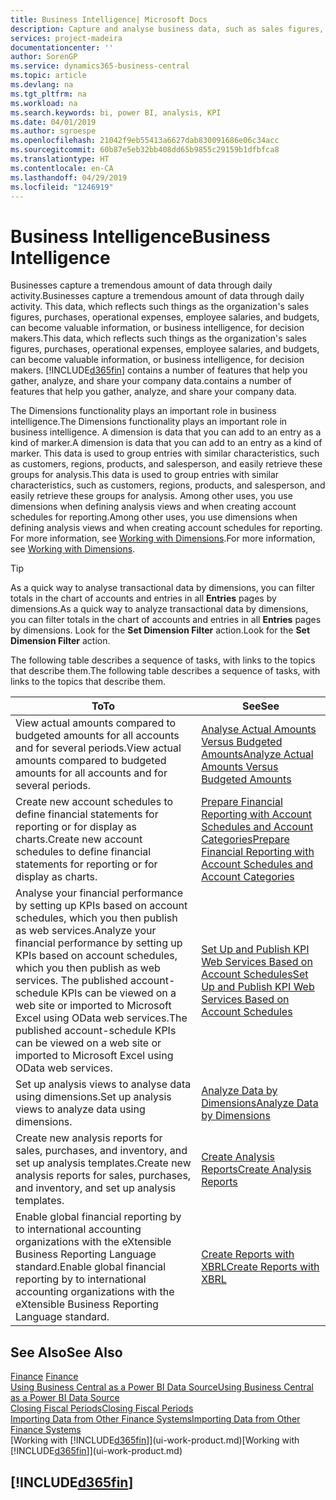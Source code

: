 ```yaml
---
title: Business Intelligence| Microsoft Docs
description: Capture and analyse business data, such as sales figures, purchases, operational expenses, employee salaries, and budgets, that can be valuable information for business intelligence or for decision making.
services: project-madeira
documentationcenter: ''
author: SorenGP
ms.service: dynamics365-business-central
ms.topic: article
ms.devlang: na
ms.tgt_pltfrm: na
ms.workload: na
ms.search.keywords: bi, power BI, analysis, KPI
ms.date: 04/01/2019
ms.author: sgroespe
ms.openlocfilehash: 21042f9eb55413a6627dab830091686e06c34acc
ms.sourcegitcommit: 60b87e5eb32bb408dd65b9855c29159b1dfbfca8
ms.translationtype: HT
ms.contentlocale: en-CA
ms.lasthandoff: 04/29/2019
ms.locfileid: "1246919"
---
```

# <a name="business-intelligence"></a><span data-ttu-id="f1c17-103">Business Intelligence</span><span class="sxs-lookup"><span data-stu-id="f1c17-103">Business Intelligence</span></span>
<span data-ttu-id="f1c17-104">Businesses capture a tremendous amount of data through daily activity.</span><span class="sxs-lookup"><span data-stu-id="f1c17-104">Businesses capture a tremendous amount of data through daily activity.</span></span> <span data-ttu-id="f1c17-105">This data, which reflects such things as the organization's sales figures, purchases, operational expenses, employee salaries, and budgets, can become valuable information, or business intelligence, for decision makers.</span><span class="sxs-lookup"><span data-stu-id="f1c17-105">This data, which reflects such things as the organization's sales figures, purchases, operational expenses, employee salaries, and budgets, can become valuable information, or business intelligence, for decision makers.</span></span> [!INCLUDE[d365fin](includes/d365fin_md.md)] <span data-ttu-id="f1c17-106">contains a number of features that help you gather, analyze, and share your company data.</span><span class="sxs-lookup"><span data-stu-id="f1c17-106">contains a number of features that help you gather, analyze, and share your company data.</span></span>

<span data-ttu-id="f1c17-107">The Dimensions functionality plays an important role in business intelligence.</span><span class="sxs-lookup"><span data-stu-id="f1c17-107">The Dimensions functionality plays an important role in business intelligence.</span></span> <span data-ttu-id="f1c17-108">A dimension is data that you can add to an entry as a kind of marker.</span><span class="sxs-lookup"><span data-stu-id="f1c17-108">A dimension is data that you can add to an entry as a kind of marker.</span></span> <span data-ttu-id="f1c17-109">This data is used to group entries with similar characteristics, such as customers, regions, products, and salesperson, and easily retrieve these groups for analysis.</span><span class="sxs-lookup"><span data-stu-id="f1c17-109">This data is used to group entries with similar characteristics, such as customers, regions, products, and salesperson, and easily retrieve these groups for analysis.</span></span> <span data-ttu-id="f1c17-110">Among other uses, you use dimensions  when defining analysis views and when creating account schedules for reporting.</span><span class="sxs-lookup"><span data-stu-id="f1c17-110">Among other uses, you use dimensions  when defining analysis views and when creating account schedules for reporting.</span></span> <span data-ttu-id="f1c17-111">For more information, see [Working with Dimensions](finance-dimensions.md).</span><span class="sxs-lookup"><span data-stu-id="f1c17-111">For more information, see [Working with Dimensions](finance-dimensions.md).</span></span>

> [!TIP]
> <span data-ttu-id="f1c17-112">As a quick way to analyse transactional data by dimensions, you can filter totals in the chart of accounts and entries in all **Entries** pages by dimensions.</span><span class="sxs-lookup"><span data-stu-id="f1c17-112">As a quick way to analyze transactional data by dimensions, you can filter totals in the chart of accounts and entries in all **Entries** pages by dimensions.</span></span> <span data-ttu-id="f1c17-113">Look for the **Set Dimension Filter** action.</span><span class="sxs-lookup"><span data-stu-id="f1c17-113">Look for the **Set Dimension Filter** action.</span></span>  

<span data-ttu-id="f1c17-114">The following table describes a sequence of tasks, with links to the topics that describe them.</span><span class="sxs-lookup"><span data-stu-id="f1c17-114">The following table describes a sequence of tasks, with links to the topics that describe them.</span></span>  

| <span data-ttu-id="f1c17-115">To</span><span class="sxs-lookup"><span data-stu-id="f1c17-115">To</span></span> | <span data-ttu-id="f1c17-116">See</span><span class="sxs-lookup"><span data-stu-id="f1c17-116">See</span></span> |
| --- | --- |
|<span data-ttu-id="f1c17-117">View actual amounts compared to budgeted amounts for all accounts and for several periods.</span><span class="sxs-lookup"><span data-stu-id="f1c17-117">View actual amounts compared to budgeted amounts for all accounts and for several periods.</span></span>|[<span data-ttu-id="f1c17-118">Analyse Actual Amounts Versus Budgeted Amounts</span><span class="sxs-lookup"><span data-stu-id="f1c17-118">Analyze Actual Amounts Versus Budgeted Amounts</span></span>](bi-how-analyze-actual-versus-budget.md)|
|<span data-ttu-id="f1c17-119">Create new account schedules to define financial statements for reporting or for display as charts.</span><span class="sxs-lookup"><span data-stu-id="f1c17-119">Create new account schedules to define financial statements for reporting or for display as charts.</span></span>|[<span data-ttu-id="f1c17-120">Prepare Financial Reporting with Account Schedules and Account Categories</span><span class="sxs-lookup"><span data-stu-id="f1c17-120">Prepare Financial Reporting with Account Schedules and Account Categories</span></span>](bi-how-work-account-schedule.md)|
|<span data-ttu-id="f1c17-121">Analyse your financial performance by setting up KPIs based on account schedules, which you then publish as web services.</span><span class="sxs-lookup"><span data-stu-id="f1c17-121">Analyze your financial performance by setting up KPIs based on account schedules, which you then publish as web services.</span></span> <span data-ttu-id="f1c17-122">The published account-schedule KPIs can be viewed on a web site or imported to Microsoft Excel using OData web services.</span><span class="sxs-lookup"><span data-stu-id="f1c17-122">The published account-schedule KPIs can be viewed on a web site or imported to Microsoft Excel using OData web services.</span></span>|[<span data-ttu-id="f1c17-123">Set Up and Publish KPI Web Services Based on Account Schedules</span><span class="sxs-lookup"><span data-stu-id="f1c17-123">Set Up and Publish KPI Web Services Based on Account Schedules</span></span>](bi-how-to-set-up-and-publish-kpi-web-services-based-on-account-schedules.md)|
|<span data-ttu-id="f1c17-124">Set up analysis views to analyse data using dimensions.</span><span class="sxs-lookup"><span data-stu-id="f1c17-124">Set up analysis views to analyze data using dimensions.</span></span>|[<span data-ttu-id="f1c17-125">Analyze Data by Dimensions</span><span class="sxs-lookup"><span data-stu-id="f1c17-125">Analyze Data by Dimensions</span></span>](bi-how-analyze-data-dimension.md)|
|<span data-ttu-id="f1c17-126">Create new analysis reports for sales, purchases, and inventory, and set up analysis templates.</span><span class="sxs-lookup"><span data-stu-id="f1c17-126">Create new analysis reports for sales, purchases, and inventory, and set up analysis templates.</span></span>|[<span data-ttu-id="f1c17-127">Create Analysis Reports</span><span class="sxs-lookup"><span data-stu-id="f1c17-127">Create Analysis Reports</span></span>](bi-how-create-analysis-views-reports.md)|
|<span data-ttu-id="f1c17-128">Enable global financial reporting by to international accounting organizations with the eXtensible Business Reporting Language standard.</span><span class="sxs-lookup"><span data-stu-id="f1c17-128">Enable global financial reporting by to international accounting organizations with the eXtensible Business Reporting Language standard.</span></span>|[<span data-ttu-id="f1c17-129">Create Reports with XBRL</span><span class="sxs-lookup"><span data-stu-id="f1c17-129">Create Reports with XBRL</span></span>](bi-create-reports-with-xbrl.md)|

## <a name="see-also"></a><span data-ttu-id="f1c17-130">See Also</span><span class="sxs-lookup"><span data-stu-id="f1c17-130">See Also</span></span>
<span data-ttu-id="f1c17-131">[Finance](finance.md)  </span><span class="sxs-lookup"><span data-stu-id="f1c17-131">[Finance](finance.md)  </span></span>  
[<span data-ttu-id="f1c17-132">Using Business Central as a Power BI Data Source</span><span class="sxs-lookup"><span data-stu-id="f1c17-132">Using Business Central as a Power BI Data Source</span></span>](across-how-use-financials-data-source-powerbi.md)  
[<span data-ttu-id="f1c17-133">Closing Fiscal Periods</span><span class="sxs-lookup"><span data-stu-id="f1c17-133">Closing Fiscal Periods</span></span>](year-close-years-periods.md)  
[<span data-ttu-id="f1c17-134">Importing Data from Other Finance Systems</span><span class="sxs-lookup"><span data-stu-id="f1c17-134">Importing Data from Other Finance Systems</span></span>](across-import-data-configuration-packages.md)  
<span data-ttu-id="f1c17-135">[Working with [!INCLUDE[d365fin](includes/d365fin_md.md)]](ui-work-product.md)</span><span class="sxs-lookup"><span data-stu-id="f1c17-135">[Working with [!INCLUDE[d365fin](includes/d365fin_md.md)]](ui-work-product.md)</span></span>

## [!INCLUDE[d365fin](includes/free_trial_md.md)]  
